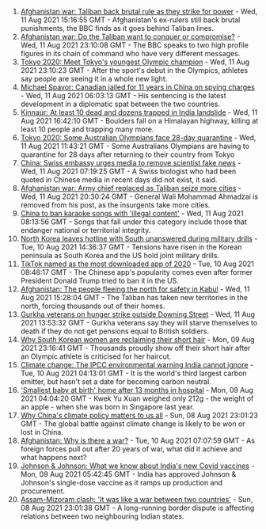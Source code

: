 1. [Afghanistan war: Taliban back brutal rule as they strike for power](https://www.bbc.co.uk/news/world-asia-58156772) - Wed, 11 Aug 2021 15:16:55 GMT - Afghanistan's ex-rulers still back brutal punishments, the BBC finds as it goes behind Taliban lines.
2. [Afghanistan war: Do the Taliban want to conquer or compromise?](https://www.bbc.co.uk/news/world-asia-58181670) - Wed, 11 Aug 2021 23:10:08 GMT - The BBC speaks to two high profile figures in its chain of command who have very different messages.
3. [Tokyo 2020: Meet Tokyo's youngest Olympic champion](https://www.bbc.co.uk/news/world-asia-58168591) - Wed, 11 Aug 2021 23:10:23 GMT - After the sport's debut in the Olympics, athletes say people are seeing it in a whole new light.
4. [Michael Spavor: Canadian jailed for 11 years in China on spying charges](https://www.bbc.co.uk/news/world-asia-china-58168587) - Wed, 11 Aug 2021 06:03:13 GMT - His sentencing is the latest development in a diplomatic spat between the two countries.
5. [Kinnaur: At least 10 dead and dozens trapped in India landslide](https://www.bbc.co.uk/news/world-asia-india-58171679) - Wed, 11 Aug 2021 16:42:10 GMT - Boulders fall on a Himalayan highway, killing at least 10 people and trapping many more.
6. [Tokyo 2020: Some Australian Olympians face 28-day quarantine](https://www.bbc.co.uk/sport/olympics/58172665) - Wed, 11 Aug 2021 11:43:21 GMT - Some Australians Olympians are having to quarantine for 28 days after returning to their country from Tokyo
7. [China: Swiss embassy urges media to remove scientist fake news](https://www.bbc.co.uk/news/world-asia-china-58168588) - Wed, 11 Aug 2021 07:19:25 GMT - A Swiss biologist who had been quoted in Chinese media in recent days did not exist, it said.
8. [Afghanistan war: Army chief replaced as Taliban seize more cities](https://www.bbc.co.uk/news/world-asia-58170847) - Wed, 11 Aug 2021 20:30:24 GMT - General Wali Mohammad Ahmadzai is removed from his post, as the insurgents take more cities.
9. [China to ban karaoke songs with 'illegal content'](https://www.bbc.co.uk/news/world-asia-china-58168638) - Wed, 11 Aug 2021 08:13:56 GMT - Songs that fall under this category include those that endanger national or territorial integrity.
10. [North Korea leaves hotline with South unanswered during military drills](https://www.bbc.co.uk/news/world-asia-58162289) - Tue, 10 Aug 2021 14:36:37 GMT - Tensions have risen in the Korean peninsula as South Korea and the US hold joint military drills.
11. [TikTok named as the most downloaded app of 2020](https://www.bbc.co.uk/news/business-58155103) - Tue, 10 Aug 2021 08:48:17 GMT - The Chinese app's popularity comes even after former President Donald Trump tried to ban it in the US.
12. [Afghanistan: The people fleeing the north for safety in Kabul](https://www.bbc.co.uk/news/world-asia-58170433) - Wed, 11 Aug 2021 15:28:04 GMT - The Taliban has taken new territories in the north, forcing thousands out of their homes.
13. [Gurkha veterans on hunger strike outside Downing Street](https://www.bbc.co.uk/news/uk-58159773) - Wed, 11 Aug 2021 13:53:32 GMT - Gurkha veterans say they will starve themselves to death if they do not get pensions equal to British soldiers.
14. [Why South Korean women are reclaiming their short hair](https://www.bbc.co.uk/news/world-asia-58082355) - Mon, 09 Aug 2021 23:16:41 GMT - Thousands proudly show off their short hair after an Olympic athlete is criticised for her haircut.
15. [Climate change: The IPCC environmental warning India cannot ignore](https://www.bbc.co.uk/news/world-asia-india-58155294) - Tue, 10 Aug 2021 04:13:01 GMT - It is the world's third largest carbon emitter, but hasn't set a date for becoming carbon neutral.
16. ['Smallest baby at birth' home after 13 months in hospital](https://www.bbc.co.uk/news/world-asia-58141756) - Mon, 09 Aug 2021 04:04:20 GMT - Kwek Yu Xuan weighed only 212g - the weight of an apple - when she was born in Singapore last year.
17. [Why China's climate policy matters to us all](https://www.bbc.co.uk/news/world-asia-china-57483492) - Sun, 08 Aug 2021 23:01:23 GMT - The global battle against climate change is likely to be won or lost in China.
18. [Afghanistan: Why is there a war?](https://www.bbc.co.uk/news/world-asia-49192495) - Tue, 10 Aug 2021 07:07:59 GMT - As foreign forces pull out after 20 years of war, what did it achieve and what happens next?
19. [Johnson & Johnson: What we know about India's new Covid vaccines](https://www.bbc.co.uk/news/world-asia-india-55748124) - Mon, 09 Aug 2021 05:42:45 GMT - India has approved Johnson & Johnson's single-dose vaccine as it ramps up production and procurement.
20. [Assam-Mizoram clash: 'It was like a war between two countries'](https://www.bbc.co.uk/news/world-asia-india-58066768) - Sun, 08 Aug 2021 23:01:38 GMT - A long-running border dispute is affecting relations between two neighbouring Indian states.
